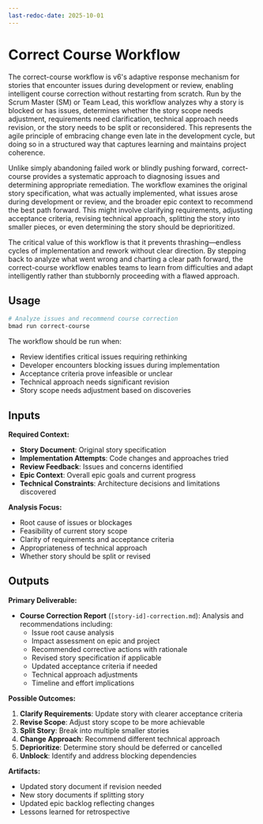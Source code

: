 ```yaml
---
last-redoc-date: 2025-10-01
---
```


# Correct Course Workflow

The correct-course workflow is v6's adaptive response mechanism for stories that
encounter issues during development or review, enabling intelligent course
correction without restarting from scratch. Run by the Scrum Master (SM) or Team
Lead, this workflow analyzes why a story is blocked or has issues, determines
whether the story scope needs adjustment, requirements need clarification,
technical approach needs revision, or the story needs to be split or
reconsidered. This represents the agile principle of embracing change even late
in the development cycle, but doing so in a structured way that captures
learning and maintains project coherence.

Unlike simply abandoning failed work or blindly pushing forward, correct-course
provides a systematic approach to diagnosing issues and determining appropriate
remediation. The workflow examines the original story specification, what was
actually implemented, what issues arose during development or review, and the
broader epic context to recommend the best path forward. This might involve
clarifying requirements, adjusting acceptance criteria, revising technical
approach, splitting the story into smaller pieces, or even determining the story
should be deprioritized.

The critical value of this workflow is that it prevents thrashing—endless cycles
of implementation and rework without clear direction. By stepping back to
analyze what went wrong and charting a clear path forward, the correct-course
workflow enables teams to learn from difficulties and adapt intelligently rather
than stubbornly proceeding with a flawed approach.

## Usage

```bash
# Analyze issues and recommend course correction
bmad run correct-course
```

The workflow should be run when:

- Review identifies critical issues requiring rethinking
- Developer encounters blocking issues during implementation
- Acceptance criteria prove infeasible or unclear
- Technical approach needs significant revision
- Story scope needs adjustment based on discoveries

## Inputs

**Required Context:**

- **Story Document**: Original story specification
- **Implementation Attempts**: Code changes and approaches tried
- **Review Feedback**: Issues and concerns identified
- **Epic Context**: Overall epic goals and current progress
- **Technical Constraints**: Architecture decisions and limitations discovered

**Analysis Focus:**

- Root cause of issues or blockages
- Feasibility of current story scope
- Clarity of requirements and acceptance criteria
- Appropriateness of technical approach
- Whether story should be split or revised

## Outputs

**Primary Deliverable:**

- **Course Correction Report** (`[story-id]-correction.md`): Analysis and
  recommendations including:
  - Issue root cause analysis
  - Impact assessment on epic and project
  - Recommended corrective actions with rationale
  - Revised story specification if applicable
  - Updated acceptance criteria if needed
  - Technical approach adjustments
  - Timeline and effort implications

**Possible Outcomes:**

1. **Clarify Requirements**: Update story with clearer acceptance criteria
2. **Revise Scope**: Adjust story scope to be more achievable
3. **Split Story**: Break into multiple smaller stories
4. **Change Approach**: Recommend different technical approach
5. **Deprioritize**: Determine story should be deferred or cancelled
6. **Unblock**: Identify and address blocking dependencies

**Artifacts:**

- Updated story document if revision needed
- New story documents if splitting story
- Updated epic backlog reflecting changes
- Lessons learned for retrospective
